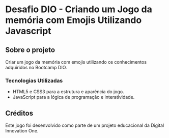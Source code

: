 # Desafio DIO - Criando um Jogo da memória com Emojis Utilizando Javascript

## Sobre o projeto
Criar um jogo da memória com emojis utilizando os conhecimentos adquiridos no Bootcamp DIO.

### Tecnologias Utilizadas
- HTML5 e CSS3 para a estrutura e aparência do jogo.
- JavaScript para a lógica de programação e interatividade.

## Créditos
Este jogo foi desenvolvido como parte de um projeto educacional da Digital Innovation One.
